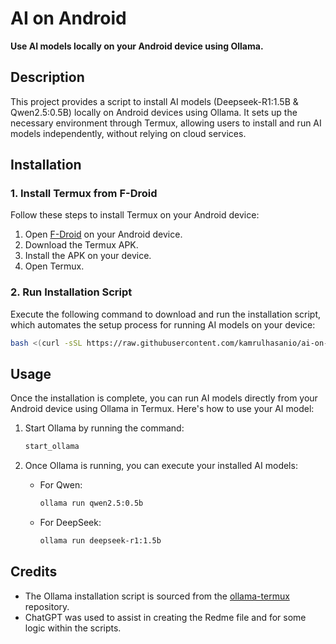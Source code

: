 # AI on Android
**Use AI models locally on your Android device using Ollama.**

## Description
This project provides a script to install AI models (Deepseek-R1:1.5B & Qwen2.5:0.5B) locally on Android devices using Ollama. It sets up the necessary environment through Termux, allowing users to install and run AI models independently, without relying on cloud services.

## Installation

### 1. Install Termux from F-Droid
Follow these steps to install Termux on your Android device:
1. Open [F-Droid](https://f-droid.org/packages/com.termux/) on your Android device.
2. Download the Termux APK.
3. Install the APK on your device.
4. Open Termux.

### 2. Run Installation Script
Execute the following command to download and run the installation script, which automates the setup process for running AI models on your device:

```bash
bash <(curl -sSL https://raw.githubusercontent.com/kamrulhasanio/ai-on-android/main/AIM-installer.sh)
```

## Usage

Once the installation is complete, you can run AI models directly from your Android device using Ollama in Termux. Here's how to use your AI model:

1. Start Ollama by running the command:

    ```bash
    start_ollama
    ```

2. Once Ollama is running, you can execute your installed AI models:
    - For Qwen:

        ```bash
        ollama run qwen2.5:0.5b
        ```

    - For DeepSeek:

        ```bash
        ollama run deepseek-r1:1.5b
        ```

## Credits
- The Ollama installation script is sourced from the [ollama-termux](https://github.com/ollama-termux) repository.
- ChatGPT was used to assist in creating the Redme file and for some logic within the scripts.